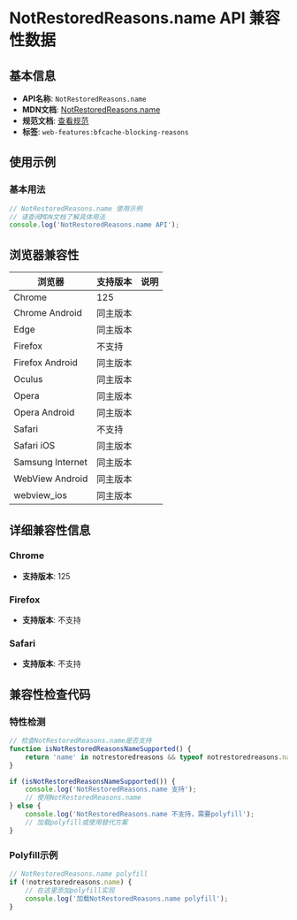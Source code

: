 # NotRestoredReasons.name API 兼容性数据

## 基本信息

- **API名称**: `NotRestoredReasons.name`
- **MDN文档**: [NotRestoredReasons.name](https://developer.mozilla.org/docs/Web/API/NotRestoredReasons/name)
- **规范文档**: [查看规范](https://html.spec.whatwg.org/multipage/nav-history-apis.html#dom-not-restored-reasons-name)
- **标签**: `web-features:bfcache-blocking-reasons`

## 使用示例

### 基本用法

```javascript
// NotRestoredReasons.name 使用示例
// 请查阅MDN文档了解具体用法
console.log('NotRestoredReasons.name API');
```

## 浏览器兼容性

| 浏览器 | 支持版本 | 说明 |
|--------|----------|------|
| Chrome | 125 |  |
| Chrome Android | 同主版本 |  |
| Edge | 同主版本 |  |
| Firefox | 不支持 |  |
| Firefox Android | 同主版本 |  |
| Oculus | 同主版本 |  |
| Opera | 同主版本 |  |
| Opera Android | 同主版本 |  |
| Safari | 不支持 |  |
| Safari iOS | 同主版本 |  |
| Samsung Internet | 同主版本 |  |
| WebView Android | 同主版本 |  |
| webview_ios | 同主版本 |  |

## 详细兼容性信息

### Chrome

- **支持版本**: 125

### Firefox

- **支持版本**: 不支持

### Safari

- **支持版本**: 不支持

## 兼容性检查代码

### 特性检测

```javascript
// 检查NotRestoredReasons.name是否支持
function isNotRestoredReasonsNameSupported() {
    return 'name' in notrestoredreasons && typeof notrestoredreasons.name === 'function';
}

if (isNotRestoredReasonsNameSupported()) {
    console.log('NotRestoredReasons.name 支持');
    // 使用NotRestoredReasons.name
} else {
    console.log('NotRestoredReasons.name 不支持，需要polyfill');
    // 加载polyfill或使用替代方案
}
```

### Polyfill示例

```javascript
// NotRestoredReasons.name polyfill
if (!notrestoredreasons.name) {
    // 在这里添加polyfill实现
    console.log('加载NotRestoredReasons.name polyfill');
}
```

